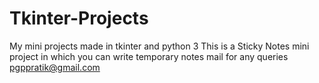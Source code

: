 # Tkinter-Projects
My mini projects made in tkinter and python 3
This is a Sticky Notes mini project in which you can write temporary notes
mail for any queries pgppratik@gmail.com
